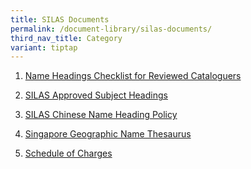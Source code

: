 ```yaml
---
title: SILAS Documents
permalink: /document-library/silas-documents/
third_nav_title: Category
variant: tiptap
---
```

<ol data-tight="true" class="tight">
<li>
<p><a href="/files/silas-documents/checklist-1.doc" rel="noopener noreferrer nofollow" target="_blank">Name Headings Checklist for Reviewed Cataloguers</a>
</p>
</li>
<li>
<p><a href="/files/silas-documents/SASH.docx" rel="noopener noreferrer nofollow" target="_blank">SILAS Approved Subject Headings</a>
</p>
</li>
<li>
<p><a href="/files/silas-documents/chinames.doc" rel="noopener noreferrer nofollow" target="_blank">SILAS Chinese Name Heading Policy</a>
</p>
</li>
<li>
<p><a href="/files/silas-documents/sgnt.doc" rel="noopener noreferrer nofollow" target="_blank">Singapore Geographic Name Thesaurus</a>
</p>
</li>
<li>
<p><a href="/files/silas-documents/schedule-of-charge_Jan2011.docx" rel="noopener noreferrer nofollow" target="_blank">Schedule of Charges</a>
</p>
</li>
</ol>
<p></p>